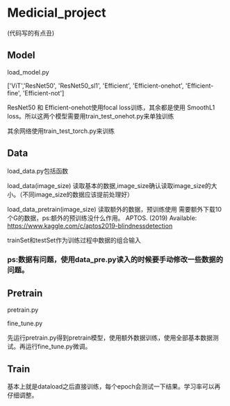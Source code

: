 # Medicial_project
(代码写的有点丑)

## Model
load_model.py

['ViT','ResNet50', 'ResNet50_sl1', 'Efficient', 'Efficient-onehot', 'Efficient-fine', 'Efficient-not']

ResNet50 和 Efficient-onehot使用focal loss训练，其余都是使用 SmoothL1 loss。所以这两个模型需要用train_test_onehot.py来单独训练

其余网络使用train_test_torch.py来训练

## Data
load_data.py包括函数

load_data(image_size) 读取基本的数据,image_size确认读取image_size的大小。（不同image_size的数据应该提前处理好）

load_data_pretrain(image_size) 读取额外的数据，预训练使用 需要额外下载10个G的数据，ps:额外的预训练没什么作用。
APTOS. (2019) Available: https://www.kaggle.com/c/aptos2019-blindnessdetection

trainSet和testSet作为训练过程中数据的组合输入

### ps:数据有问题，使用data_pre.py读入的时候要手动修改一些数据的问题。

## Pretrain
pretrain.py

fine_tune.py

先运行pretrain.py得到pretrain模型，使用额外数据训练，使用全部基本数据测试。再运行fine_tune.py微调。

## Train
基本上就是dataload之后直接训练，每个epoch会测试一下结果。学习率可以再仔细调整。
